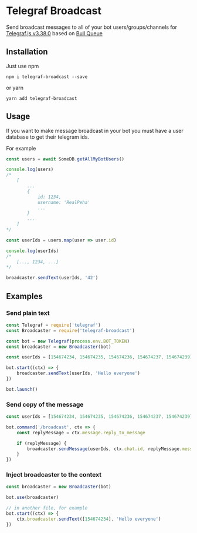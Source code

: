 # Telegraf Broadcast
Send broadcast messages to all of your bot users/groups/channels for [Telegraf.js v3.38.0](https://github.com/telegraf/telegraf/tree/3.38.0) based on [Bull Queue](https://github.com/OptimalBits/bull)

## Installation
Just use npm

    npm i telegraf-broadcast --save
    
or yarn

    yarn add telegraf-broadcast

## Usage
If you want to make message broadcast in your bot you must have a user database to get their telegram ids.

For example

```js
const users = await SomeDB.getAllMyBotUsers()

console.log(users)
/*
    [
        ...
        {
            id: 1234,
            username: 'RealPeha'
            ...
        }
        ...
    ]
*/

const userIds = users.map(user => user.id)

console.log(userIds)
/*
    [..., 1234, ...]
*/

broadcaster.sendText(userIds, '42')
```

## Examples

### Send plain text

```javascript
const Telegraf = require('telegraf')
const Broadcaster = require('telegraf-broadcast')

const bot = new Telegraf(process.env.BOT_TOKEN)
const broadcaster = new Broadcaster(bot)

const userIds = [154674234, 154674235, 154674236, 154674237, 154674239]

bot.start((ctx) => {
    broadcaster.sendText(userIds, 'Hello everyone')
})

bot.launch()
```

### Send copy of the message

```javascript
const userIds = [154674234, 154674235, 154674236, 154674237, 154674239]

bot.command('/broadcast', ctx => {
    const replyMessage = ctx.message.reply_to_message

    if (replyMessage) {
        broadcaster.sendMessage(userIds, ctx.chat.id, replyMessage.message_id)
    }
})
```

### Inject broadcaster to the context
```javascript
const broadcaster = new Broadcaster(bot)

bot.use(broadcaster)

// in another file, for example
bot.start((ctx) => {
    ctx.broadcaster.sendText([154674234], 'Hello everyone')
})
```
